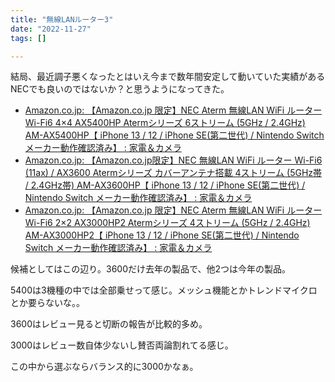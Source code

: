 ```yaml
---
title: "無線LANルーター3"
date: "2022-11-27"
tags: []

---
```


結局、最近調子悪くなったとはいえ今まで数年間安定して動いていた実績があるNECでも良いのではないか？と思うようになってきた。

- [Amazon.co.jp: 【Amazon.co.jp 限定】NEC Aterm 無線LAN WiFi ルーター Wi-Fi6 4×4 AX5400HP Atermシリーズ 6ストリーム (5GHz / 2.4GHz) AM-AX5400HP【 iPhone 13 / 12 / iPhone SE(第二世代) / Nintendo Switch メーカー動作確認済み】 : 家電＆カメラ](https://www.amazon.co.jp/dp/B09NZP7F25/)
- [Amazon.co.jp: 【Amazon.co.jp限定】NEC 無線LAN WiFi ルーター Wi-Fi6 (11ax) / AX3600 Atermシリーズ カバーアンテナ搭載 4ストリーム (5GHz帯 / 2.4GHz帯) AM-AX3600HP【 iPhone 13 / 12 / iPhone SE(第二世代) / Nintendo Switch メーカー動作確認済み】 : 家電＆カメラ](https://www.amazon.co.jp/dp/B0972HKM4Y/)
- [Amazon.co.jp: 【Amazon.co.jp 限定】NEC Aterm 無線LAN WiFi ルーター Wi-Fi6 2×2 AX3000HP2 Atermシリーズ 4ストリーム (5GHz / 2.4GHz) AM-AX3000HP2【 iPhone 13 / 12 / iPhone SE(第二世代) / Nintendo Switch メーカー動作確認済み】 : 家電＆カメラ](https://www.amazon.co.jp/dp/B09NZ7HCXK/)

候補としてはこの辺り。3600だけ去年の製品で、他2つは今年の製品。

5400は3機種の中では全部乗せって感じ。メッシュ機能とかトレンドマイクロとか要らないな。。

3600はレビュー見ると切断の報告が比較的多め。

3000はレビュー数自体少ないし賛否両論割れてる感じ。

この中から選ぶならバランス的に3000かなぁ。
